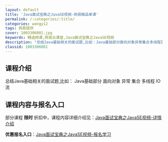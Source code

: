 ```yaml
---
layout: default
title: 'Java面试宝典之JavaSE视频-网易精品单课'
permalink: /:categories/:title/
categories: wangyi2
tags: 网易提供
cover: 1003306001.jpg
keywords: 精选网课,网易云课堂,Java面试宝典之JavaSE视频
description: "总结Java基础相关的面试题,比如：Java基础部分面向对象异常集合多线程IO流Java面试宝典之JavaSE视频"
classid: 1003306001
---
```


## 课程介绍

总结Java基础相关的面试题,比如：
    Java基础部分
    面向对象
    异常
    集合
    多线程
    IO流

## 课程内容与报名入口

部分课程 **限时** 折扣中，课程内容详细介绍见：[Java面试宝典之JavaSE视频-详情介绍](https://study.163.com/course/introduction/1003306001.htm?share=1&shareId=1025206652&utm_campaign=share&utm_medium=iphoneShare&utm_source=&utm_u=1025206652)

**优惠报名入口**：[Java面试宝典之JavaSE视频-报名学习](https://study.163.com/course/introduction/1003306001.htm?share=1&shareId=1025206652&utm_campaign=share&utm_medium=iphoneShare&utm_source=&utm_u=1025206652)


